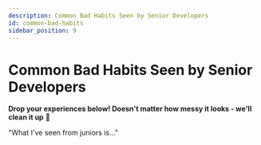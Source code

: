 ```yaml
---
description: Common Bad Habits Seen by Senior Developers
id: common-bad-habits
sidebar_position: 9
---
```


# Common Bad Habits Seen by Senior Developers

**Drop your experiences below! Doesn't matter how messy it looks - we'll clean it up** 🧹

"What I've seen from juniors is..."